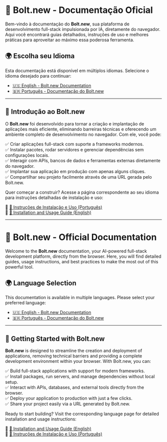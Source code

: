 # 📖 Bolt.new - Documentação Oficial

Bem-vindo à documentação do **Bolt.new**, sua plataforma de desenvolvimento full-stack impulsionada por IA, diretamente do navegador. Aqui você encontrará guias detalhados, instruções de uso e melhores práticas para aproveitar ao máximo essa poderosa ferramenta.

## 🌍 Escolha seu Idioma

Esta documentação está disponível em múltiplos idiomas. Selecione o idioma desejado para continuar:

- [🇺🇸 English - Bolt.new Documentation](en.md)
- [🇧🇷 Português - Documentação do Bolt.new](pt.md)

---

## 🚀 Introdução ao Bolt.new

O **Bolt.new** foi desenvolvido para tornar a criação e implantação de aplicações mais eficiente, eliminando barreiras técnicas e oferecendo um ambiente completo de desenvolvimento no navegador. Com ele, você pode:

✅ Criar aplicações full-stack com suporte a frameworks modernos.  
✅ Instalar pacotes, rodar servidores e gerenciar dependências sem configurações locais.  
✅ Interagir com APIs, bancos de dados e ferramentas externas diretamente do navegador.  
✅ Implantar sua aplicação em produção com apenas alguns cliques.  
✅ Compartilhar seu projeto facilmente através de uma URL gerada pelo Bolt.new.  

Quer começar a construir? Acesse a página correspondente ao seu idioma para instruções detalhadas de instalação e uso:

🔗 [📜 Instruções de Instalação e Uso (Português)](pt.md)  
🔗 [📜 Installation and Usage Guide (English)](en.md)  

---

# 📖 Bolt.new - Official Documentation

Welcome to the **Bolt.new** documentation, your AI-powered full-stack development platform, directly from the browser. Here, you will find detailed guides, usage instructions, and best practices to make the most out of this powerful tool.

## 🌍 Language Selection

This documentation is available in multiple languages. Please select your preferred language:

- [🇺🇸 English - Bolt.new Documentation](en.md)
- [🇧🇷 Português - Documentação do Bolt.new](pt.md)

---

## 🚀 Getting Started with Bolt.new

**Bolt.new** is designed to streamline the creation and deployment of applications, removing technical barriers and providing a complete development environment within your browser. With Bolt.new, you can:

✅ Build full-stack applications with support for modern frameworks.  
✅ Install packages, run servers, and manage dependencies without local setup.  
✅ Interact with APIs, databases, and external tools directly from the browser.  
✅ Deploy your application to production with just a few clicks.  
✅ Share your project easily via a URL generated by Bolt.new.  

Ready to start building? Visit the corresponding language page for detailed installation and usage instructions:

🔗 [📜 Installation and Usage Guide (English)](en.md)  
🔗 [📜 Instruções de Instalação e Uso (Português)](pt.md)
